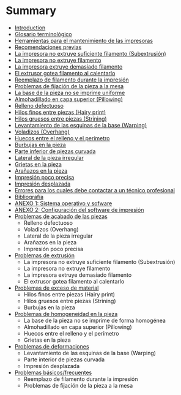 # Summary

* [Introduction](README.md)
* [Glosario terminológico](glosario.md)
* [Herramientas para el mantenimiento de las impresoras](herramientas_para_el_mantenimiento_de_las_impresor.md)
* [Recomendaciones previas](recomendaciones_previas.md)
* [La impresora no extruye suficiente filamento (Subextrusión)](la_impresora_no_suministra_la_cantidad_de_plastico.md)
* [La impresora no extruye filamento](la_impresora_no_extruye_filamento.md)
* [La impresora extruye demasiado filamento](la_impresora_extruye_demasiado_filamento.md)
* [El extrusor gotea filamento al calentarlo](el_extrusor_gotea_filamento_al_calentarlo.md)
* [Reemplazo de filamento durante la impresión](escasez_de_filamento_durante_la_impresion_reemplaz.md)
* [Problemas de fijación de la pieza a la mesa](problemas_de_fijacion_de_la_pieza_a_la_mesa.md)
* [La base de la pieza no se imprime uniforme](la_base_de_la_pieza_no_se_imprime_uniforme.md)
* [Almohadillado en capa superior (Pillowing)](almohadillado_pillowing.md)
* [Relleno defectuoso](relleno_defectuoso.md)
* [Hilos finos entre piezas (Hairy print)](aparicion_de_hilos_finos_hairy_print.md)
* [Hilos gruesos entre piezas (Strining)](hilos_gruesos_entre_piezas_strining.md)
* [Levantamiento de las esquinas de la base (Warping)](levantamiento_de_las_esquinas_de_la_base_warping.md)
* [Voladizos (Overhang)](voladizos_overhang.md)
* [Huecos entre el relleno y el perímetro](huecos_entre_el_relleno_y_el_perimetro.md)
* [Burbujas en la pieza](burbujas_en_la_pieza.md)
* [Parte inferior de piezas curvada](bases_curvadas.md)
* [Lateral de la pieza irregular](lateral_de_la_pieza_irregular.md)
* [Grietas en la pieza](grietas_en_la_pieza.md)
* [Arañazos en la pieza](aranazos_en_la_pieza.md)
* [Impresión poco precisa](impresion_poco_precisa.md)
* [Impresión desplazada](impresion_desplazada.md)
* [Errores para los cuales debe contactar a un técnico profesional](errores_para_los_cuales_debe_contactar_a_un_tecnic.md)
* [Bibliografía](bibliografia.md)
* [ANEXO 1: Sistema operativo y sofware](anexo_2_sistema_operativo_y_sofware.md)
* [ANEXO 2: Configuración del software de impresión](anexo_1_archivos_de_configuracion.md)
* [Problemas de acabado de las piezas](problemas_de_acabado_de_las_piezas.md)
   * Relleno defectuoso
   * Voladizos (Overhang)
   * Lateral de la pieza irregular
   * Arañazos en la pieza
   * Impresión poco precisa
* [Problemas de extrusión](problemas_de_extrusion.md)
   * La impresora no extruye suficiente filamento (Subextrusión)
   * La impresora no extruye filamento
   * La impresora extruye demasiado filamento
   * El extrusor gotea filamento al calentarlo
* [Problemas de exceso de material](problemas_de_exceso_de_material.md)
   * Hilos finos entre piezas (Hairy print)
   * Hilos gruesos entre piezas (Strining)
   * Burbujas en la pieza
* [Problemas de homogeneidad en la pieza](problemas_de_homogeneidad_del_material.md)
   * La base de la pieza no se imprime de forma homogénea
   * Almohadillado en capa superior (Pillowing)
   * Huecos entre el relleno y el perímetro
   * Grietas en la pieza
* [Problemas de deformaciones](problemas_de_deformaciones.md)
   * Levantamiento de las esquinas de la base (Warping)
   * Parte interior de piezas curvada
   * Impresión desplazada
* [Problemas básicos/frecuentes](problemas_basicosfrecuentes.md)
   * Reemplazo de filamento durante la impresión
   * Problemas de fijación de la pieza a la mesa


